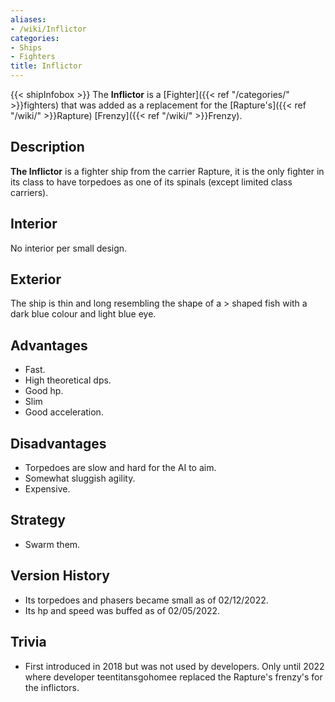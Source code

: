 ```yaml
---
aliases:
- /wiki/Inflictor
categories:
- Ships
- Fighters
title: Inflictor
---
```


{{< shipInfobox >}} The **Inflictor** is a [Fighter]({{< ref "/categories/" >}}fighters) that was added as a replacement for the [Rapture's]({{< ref "/wiki/" >}}Rapture) [Frenzy]({{< ref "/wiki/" >}}Frenzy).

## Description

**The Inflictor** is a fighter ship from the carrier Rapture, it is the only fighter in its class to have torpedoes as one of its spinals (except limited class carriers).

## Interior

No interior per small design.

## Exterior

The ship is thin and long resembling the shape of a > shaped fish with a dark blue colour and light blue eye.

## Advantages

- Fast.
- High theoretical dps.
- Good hp.
- Slim
- Good acceleration.

## Disadvantages

- Torpedoes are slow and hard for the AI to aim.
- Somewhat sluggish agility.
- Expensive.

## Strategy

- Swarm them.

## Version History 

- Its torpedoes and phasers became small as of 02/12/2022.
- Its hp and speed was buffed as of 02/05/2022.

## Trivia

- First introduced in 2018 but was not used by developers. Only until 2022 where developer teentitansgohomee replaced the Rapture's frenzy's for the inflictors.